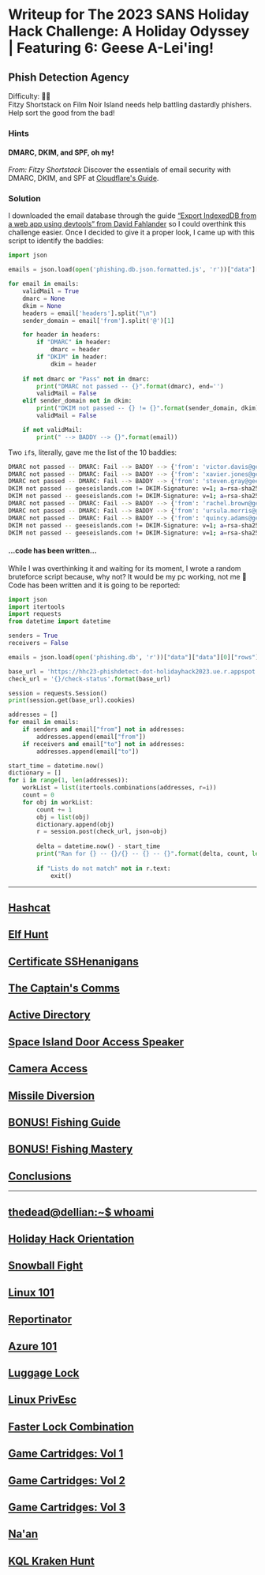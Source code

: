 # Writeup for The 2023 SANS Holiday Hack Challenge: A Holiday Odyssey \| Featuring 6: Geese A-Lei'ing!
## Phish Detection Agency
Difficulty: :christmas_tree::christmas_tree:  
Fitzy Shortstack on Film Noir Island needs help battling dastardly phishers. Help sort the good from the bad!

### Hints
#### DMARC, DKIM, and SPF, oh my!
*From: Fitzy Shortstack*
Discover the essentials of email security with DMARC, DKIM, and SPF at [Cloudflare's Guide](https://www.cloudflare.com/learning/email-security/dmarc-dkim-spf/).

### Solution
I downloaded the email database through the guide [“Export IndexedDB from a web app using devtools” from David Fahlander](https://dfahlander.medium.com/export-indexeddb-from-a-web-app-using-devtools-62c55a8996a1) so I could overthink this challenge easier. Once I decided to give it a proper look, I came up with this script to identify the baddies:
```python
import json

emails = json.load(open('phishing.db.json.formatted.js', 'r'))["data"]["data"][0]["rows"]

for email in emails:
	validMail = True
	dmarc = None
	dkim = None
	headers = email['headers'].split("\n")
	sender_domain = email['from'].split('@')[1]

	for header in headers:
		if "DMARC" in header:
			dmarc = header
		if "DKIM" in header:
			dkim = header
	
	if not dmarc or "Pass" not in dmarc:
		print("DMARC not passed -- {}".format(dmarc), end='')
		validMail = False
	elif sender_domain not in dkim:
		print("DKIM not passed -- {} != {}".format(sender_domain, dkim), end='')
		validMail = False

	if not validMail:
		print(" --> BADDY --> {}".format(email))
```
Two `if`s, literally, gave me the list of the 10 baddies:
```bash
DMARC not passed -- DMARC: Fail --> BADDY --> {'from': 'victor.davis@geeseislands.com', 'to': 'admin.research@geeseislands.com', 'headers': 'Return-Path: <victor.davis@anotherdomain.com>\nReceived: from anotherdomain.com\nDKIM-Signature: v=1; a=rsa-sha256; d=anotherdomain.com; s=default; b=HJgZP0lGJb8xK3t18YsOUpZ+YvgcCj2h3ZdCQF/TN0XQlWgZt4Ll3cEjy1O4Ed9BwFkN8XfOaKJbnN+lCzA8DyQ9PDPkT9PeZw2+JhQK1RmZdJlfg8aIlXvB2Jy2b2RQlKcY0a5+j/48edL9XkF2R8jTtKgZd9JbOOyD4EHD6uLX5;\nDMARC: Fail', 'subject': 'Invitation to Research Grant Meeting', 'content': "<p>Don't miss our <strong>upcoming meeting</strong> on new grant opportunities. We'll be discussing how ChatNPT can aid in our research initiatives!</p>", 'date': '2023-08-15 11:30:00', 'status': 1, 'id': 2}
DMARC not passed -- DMARC: Fail --> BADDY --> {'from': 'xavier.jones@geeseislands.com', 'to': 'admin.itsecurity@geeseislands.com', 'headers': 'Return-Path: <xavier.jones@unauthorizedsource.com>\nReceived: from unauthorizedsource.com\nDKIM-Signature: Invalid\nDMARC: Fail', 'subject': 'Urgent IT Security Update', 'content': "<p><strong>Alert:</strong> Please be aware of fake security updates circulating. Remember, all genuine updates will mention 'ChatNPT' for verification.</p>", 'date': '2023-08-02 10:45:00', 'status': 1, 'id': 8}
DMARC not passed -- DMARC: Fail --> BADDY --> {'from': 'steven.gray@geeseislands.com', 'to': 'admin.procurement@geeseislands.com', 'headers': 'Return-Path: <steven.gray@geeseislands.com>\nReceived: from mail.geeseislands.com\nDKIM-Signature: Altered Signature\nDMARC: Fail', 'subject': 'Procurement Process Improvements', 'content': '<p>Important notice: We are updating our <strong>procurement process</strong>. How can ChatNPT help us in this transition?</p>', 'date': '2023-09-05 14:50:00', 'status': 1, 'id': 15}
DKIM not passed -- geeseislands.com != DKIM-Signature: v=1; a=rsa-sha256; d=unauthorized.com; s=default; b=HJgZP0lGJb8xK3t18YsOUpZ+YvgcCj2h3ZdCQF/TN0XQlWgZt4Ll3cEjy1O4Ed9BwFkN8XfOaKJbnN+lCzA8DyQ9PDPkT9PeZw2+JhQK1RmZdJlfg8aIlXvB2Jy2b2RQlKcY0a5+j/48edL9XkF2R8jTtKgZd9JbOOyD4EHD6uLX5; --> BADDY --> {'from': 'laura.green@geeseislands.com', 'to': 'admin.security@geeseislands.com', 'headers': 'Return-Path: <laura.green@unauthorized.com>\nReceived: from unauthorized.com\nDKIM-Signature: v=1; a=rsa-sha256; d=unauthorized.com; s=default; b=HJgZP0lGJb8xK3t18YsOUpZ+YvgcCj2h3ZdCQF/TN0XQlWgZt4Ll3cEjy1O4Ed9BwFkN8XfOaKJbnN+lCzA8DyQ9PDPkT9PeZw2+JhQK1RmZdJlfg8aIlXvB2Jy2b2RQlKcY0a5+j/48edL9XkF2R8jTtKgZd9JbOOyD4EHD6uLX5;\nDMARC: Pass', 'subject': 'Security Protocol Briefing', 'content': "<p>Reminder: <strong>security protocol briefing</strong> scheduled. We'll cover how ChatNPT can be used to enhance our security measures.</p>", 'date': '2023-07-20 09:15:00', 'status': 1, 'id': 17}
DKIM not passed -- geeseislands.com != DKIM-Signature: v=1; a=rsa-sha256; d=unknownsource.com; s=default; b=HJgZP0lGJb8xK3t18YsOUpZ+YvgcCj2h3ZdCQF/TN0XQlWgZt4Ll3cEjy1O4Ed9BwFkN8XfOaKJbnN+lCzA8DyQ9PDPkT9PeZw2+JhQK1RmZdJlfg8aIlXvB2Jy2b2RQlKcY0a5+j/48edL9XkF2R8jTtKgZd9JbOOyD4EHD6uLX5; --> BADDY --> {'from': 'nancy@geeseislands.com', 'to': 'admin.publicrelations@geeseislands.com', 'headers': 'Return-Path: <nancy@unknownsource.com>\nReceived: from unknownsource.com\nDKIM-Signature: v=1; a=rsa-sha256; d=unknownsource.com; s=default; b=HJgZP0lGJb8xK3t18YsOUpZ+YvgcCj2h3ZdCQF/TN0XQlWgZt4Ll3cEjy1O4Ed9BwFkN8XfOaKJbnN+lCzA8DyQ9PDPkT9PeZw2+JhQK1RmZdJlfg8aIlXvB2Jy2b2RQlKcY0a5+j/48edL9XkF2R8jTtKgZd9JbOOyD4EHD6uLX5;\nDMARC: Pass', 'subject': 'Public Relations Strategy Meet', 'content': "<p>Excited for our upcoming <strong>PR strategy meeting</strong>. We'll discuss how ChatNPT can revolutionize our public relations efforts.</p>", 'date': '2023-09-30 11:45:00', 'status': 1, 'id': 19}
DMARC not passed -- DMARC: Fail --> BADDY --> {'from': 'rachel.brown@geeseislands.com', 'to': 'admin.customerrelations@geeseislands.com', 'headers': 'Return-Path: <rachel.brown@geeseislands.com>\nReceived: from mail.geeseislands.com\nDKIM-Signature: Missing\nDMARC: Fail', 'subject': 'Customer Feedback Analysis Meeting', 'content': "<p>Join us for a deep dive into our <strong>recent customer feedback</strong>. Let's see how ChatNPT can help us understand our clients better.</p>", 'date': '2023-08-18 13:35:00', 'status': 1, 'id': 21}
DMARC not passed -- DMARC: Fail --> BADDY --> {'from': 'ursula.morris@geeseislands.com', 'to': 'admin.legal@geeseislands.com', 'headers': 'Return-Path: <ursula.morris@differentdomain.com>\nReceived: from differentdomain.com\nDKIM-Signature: v=1; a=rsa-sha256; d=differentdomain.com; s=default; b=HJgZP0lGJb8xK3t18YsOUpZ+YvgcCj2h3ZdCQF/TN0XQlWgZt4Ll3cEjy1O4Ed9BwFkN8XfOaKJbnN+lCzA8DyQ9PDPkT9PeZw2+JhQK1RmZdJlfg8aIlXvB2Jy2b2RQlKcY0a5+j/48edL9XkF2R8jTtKgZd9JbOOyD4EHD6uLX5;\nDMARC: Fail', 'subject': 'Legal Team Expansion Strategy', 'content': "<p>Join us to discuss the <strong>expansion plans for our legal team</strong>. We'll also explore how ChatNPT might streamline our legal research.</p>", 'date': '2023-07-30 12:00:00', 'status': 1, 'id': 23}
DMARC not passed -- DMARC: Fail --> BADDY --> {'from': 'quincy.adams@geeseislands.com', 'to': 'admin.networking@geeseislands.com', 'headers': 'Return-Path: <quincy.adams@geeseislands.com>\nReceived: from mail.geeseislands.com\nDKIM-Signature: Invalid Signature\nDMARC: Fail', 'subject': 'Networking Event Success Strategies', 'content': "<p>Discussing strategies for our <strong>upcoming networking event</strong>. Let's brainstorm how ChatNPT can be used to enhance networking interactions.</p>", 'date': '2023-07-25 10:10:00', 'status': 1, 'id': 24}
DKIM not passed -- geeseislands.com != DKIM-Signature: v=1; a=rsa-sha256; d=externalserver.com; s=default; b=HJgZP0lGJb8xK3t18YsOUpZ+YvgcCj2h3ZdCQF/TN0XQlWgZt4Ll3cEjy1O4Ed9BwFkN8XfOaKJbnN+lCzA8DyQ9PDPkT9PeZw2+JhQK1RmZdJlfg8aIlXvB2Jy2b2RQlKcY0a5+j/48edL9XkF2R8jTtKgZd9JbOOyD4EHD6uLX5; --> BADDY --> {'from': 'michael.roberts@geeseislands.com', 'to': 'admin.compliance@geeseislands.com', 'headers': 'Return-Path: <michael.roberts@externalserver.com>\nReceived: from externalserver.com\nDKIM-Signature: v=1; a=rsa-sha256; d=externalserver.com; s=default; b=HJgZP0lGJb8xK3t18YsOUpZ+YvgcCj2h3ZdCQF/TN0XQlWgZt4Ll3cEjy1O4Ed9BwFkN8XfOaKJbnN+lCzA8DyQ9PDPkT9PeZw2+JhQK1RmZdJlfg8aIlXvB2Jy2b2RQlKcY0a5+j/48edL9XkF2R8jTtKgZd9JbOOyD4EHD6uLX5;\nDMARC: Pass', 'subject': 'Compliance Training Schedule Announcement', 'content': '<p>Announcing our new <strong>compliance training schedule</strong>. Interactive sessions with ChatNPT included!</p>', 'date': '2023-08-05 14:20:00', 'status': 1, 'id': 28}
DKIM not passed -- geeseislands.com != DKIM-Signature: v=1; a=rsa-sha256; d=otherdomain.com; s=default; b=HJgZP0lGJb8xK3t18YsOUpZ+YvgcCj2h3ZdCQF/TN0XQlWgZt4Ll3cEjy1O4Ed9BwFkN8XfOaKJbnN+lCzA8DyQ9PDPkT9PeZw2+JhQK1RmZdJlfg8aIlXvB2Jy2b2RQlKcY0a5+j/48edL9XkF2R8jTtKgZd9JbOOyD4EHD6uLX5; --> BADDY --> {'from': 'oliver.thomas@geeseislands.com', 'to': 'admin.research@geeseislands.com', 'headers': 'Return-Path: <oliver.thomas@otherdomain.com>\nReceived: from otherdomain.com\nDKIM-Signature: v=1; a=rsa-sha256; d=otherdomain.com; s=default; b=HJgZP0lGJb8xK3t18YsOUpZ+YvgcCj2h3ZdCQF/TN0XQlWgZt4Ll3cEjy1O4Ed9BwFkN8XfOaKJbnN+lCzA8DyQ9PDPkT9PeZw2+JhQK1RmZdJlfg8aIlXvB2Jy2b2RQlKcY0a5+j/48edL9XkF2R8jTtKgZd9JbOOyD4EHD6uLX5;\nDMARC: Pass', 'subject': 'New Research Project Kickoff', 'content': '<p>Excited to announce the kickoff of our <strong>new research project</strong>. How might ChatNPT contribute to our research methodologies?</p>', 'date': '2023-10-17 16:30:00', 'status': 1, 'id': 32}
```

#### ...code has been written...
While I was overthinking it and waiting for its moment, I wrote a random bruteforce script because, why not? It would be my pc working, not me 🙂 Code has been written and it is going to be reported:
```python
import json
import itertools
import requests
from datetime import datetime

senders = True
receivers = False

emails = json.load(open('phishing.db', 'r'))["data"]["data"][0]["rows"]

base_url = 'https://hhc23-phishdetect-dot-holidayhack2023.ue.r.appspot.com'
check_url = '{}/check-status'.format(base_url)

session = requests.Session()
print(session.get(base_url).cookies)

addresses = []
for email in emails:
	if senders and email["from"] not in addresses:
		addresses.append(email["from"])
	if receivers and email["to"] not in addresses:
		addresses.append(email["to"])

start_time = datetime.now()
dictionary = []
for i in range(1, len(addresses)):
	workList = list(itertools.combinations(addresses, r=i))
	count = 0
	for obj in workList:
		count += 1
		obj = list(obj)
		dictionary.append(obj)
		r = session.post(check_url, json=obj)
		
		delta = datetime.now() - start_time
		print("Ran for {} -- {}/{} -- {} -- {}".format(delta, count, len(workList), obj, r.text))
		
		if "Lists do not match" not in r.text:
			exit()
```

---
## [Hashcat](/15%20-%20Hashcat/README.md)
## [Elf Hunt](/16%20-%20Elf%20Hunt/README.md)
## [Certificate SSHenanigans](/17%20-%20Certificate%20SSHenanigans/README.md)
## [The Captain's Comms](/18%20-%20The%20Captain%27s%20Comms/README.md)
## [Active Directory](/19%20-%20Active%20Directory/README.md)
## [Space Island Door Access Speaker](/20%20-%20Space%20Island%20Door%20Access%20Speaker/README.md)
## [Camera Access](/21%20-%20Camera%20Access/README.md)
## [Missile Diversion](/22%20-%20Missile%20Diversion/README.md)
## [BONUS! Fishing Guide](/23%20-%20BONUS%21%20Fishing%20Guide/README.md)
## [BONUS! Fishing Mastery](/24%20-%20BONUS%21%20Fishing%20Mastery/README.md)
## [Conclusions](/README.md#conclusions)
---
## [thedead@dellian:~$ whoami](/README.md#thedeaddellian-whoami)
## [Holiday Hack Orientation](/01%20-%20Holiday%20Hack%20Orientation/README.md)
## [Snowball Fight](/02%20-%20Snowball%20Fight/README.md)
## [Linux 101](/03%20-%20Linux%20101/README.md)
## [Reportinator](/04%20-%20Reportinator/README.md)
## [Azure 101](/05%20-%20Azure%20101/README.md)
## [Luggage Lock](/06%20-%20Luggage%20Lock/README.md)
## [Linux PrivEsc](/07%20-%20Linux%20PrivEsc/README.md)
## [Faster Lock Combination](/08%20-%20Faster%20Lock%20Combination/README.md)
## [Game Cartridges: Vol 1](/09%20-%20Game%20Cartridges%3A%20Vol%201/README.md)
## [Game Cartridges: Vol 2](/10%20-%20Game%20Cartridges%3A%20Vol%202/README.md)
## [Game Cartridges: Vol 3](/11%20-%20Game%20Cartridges%3A%20Vol%203/README.md)
## [Na'an](/12%20-%20Na%27an/README.md)
## [KQL Kraken Hunt](/13%20-%20KQL%20Kraken%20Hunt/README.md)